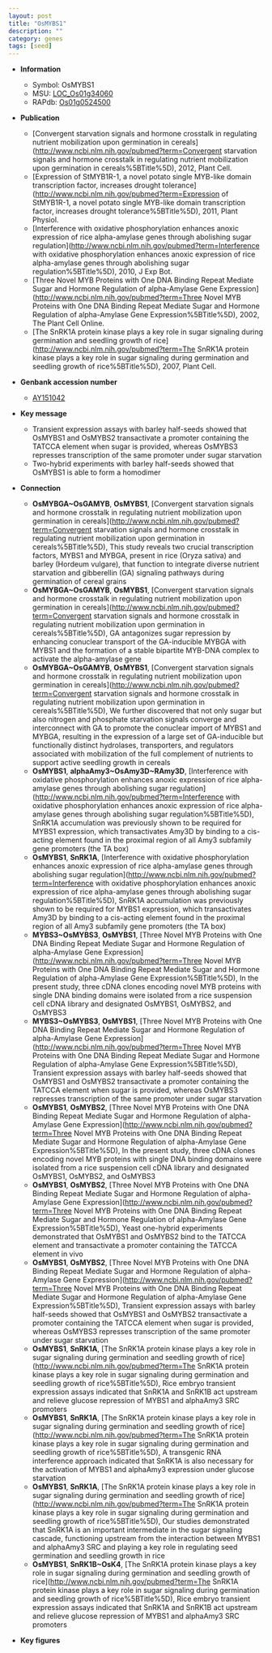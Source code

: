 ```yaml
---
layout: post
title: "OsMYBS1"
description: ""
category: genes
tags: [seed]
---
```


* **Information**  
    + Symbol: OsMYBS1  
    + MSU: [LOC_Os01g34060](http://rice.plantbiology.msu.edu/cgi-bin/ORF_infopage.cgi?orf=LOC_Os01g34060)  
    + RAPdb: [Os01g0524500](http://rapdb.dna.affrc.go.jp/viewer/gbrowse_details/irgsp1?name=Os01g0524500)  

* **Publication**  
    + [Convergent starvation signals and hormone crosstalk in regulating nutrient mobilization upon germination in cereals](http://www.ncbi.nlm.nih.gov/pubmed?term=Convergent starvation signals and hormone crosstalk in regulating nutrient mobilization upon germination in cereals%5BTitle%5D), 2012, Plant Cell.
    + [Expression of StMYB1R-1, a novel potato single MYB-like domain transcription factor, increases drought tolerance](http://www.ncbi.nlm.nih.gov/pubmed?term=Expression of StMYB1R-1, a novel potato single MYB-like domain transcription factor, increases drought tolerance%5BTitle%5D), 2011, Plant Physiol.
    + [Interference with oxidative phosphorylation enhances anoxic expression of rice alpha-amylase genes through abolishing sugar regulation](http://www.ncbi.nlm.nih.gov/pubmed?term=Interference with oxidative phosphorylation enhances anoxic expression of rice alpha-amylase genes through abolishing sugar regulation%5BTitle%5D), 2010, J Exp Bot.
    + [Three Novel MYB Proteins with One DNA Binding Repeat Mediate Sugar and Hormone Regulation of alpha-Amylase Gene Expression](http://www.ncbi.nlm.nih.gov/pubmed?term=Three Novel MYB Proteins with One DNA Binding Repeat Mediate Sugar and Hormone Regulation of alpha-Amylase Gene Expression%5BTitle%5D), 2002, The Plant Cell Online.
    + [The SnRK1A protein kinase plays a key role in sugar signaling during germination and seedling growth of rice](http://www.ncbi.nlm.nih.gov/pubmed?term=The SnRK1A protein kinase plays a key role in sugar signaling during germination and seedling growth of rice%5BTitle%5D), 2007, Plant Cell.

* **Genbank accession number**  
    + [AY151042](http://www.ncbi.nlm.nih.gov/nuccore/AY151042)

* **Key message**  
    + Transient expression assays with barley half-seeds showed that OsMYBS1 and OsMYBS2 transactivate a promoter containing the TATCCA element when sugar is provided, whereas OsMYBS3 represses transcription of the same promoter under sugar starvation
    + Two-hybrid experiments with barley half-seeds showed that OsMYBS1 is able to form a homodimer

* **Connection**  
    + __OsMYBGA~OsGAMYB__, __OsMYBS1__, [Convergent starvation signals and hormone crosstalk in regulating nutrient mobilization upon germination in cereals](http://www.ncbi.nlm.nih.gov/pubmed?term=Convergent starvation signals and hormone crosstalk in regulating nutrient mobilization upon germination in cereals%5BTitle%5D),  This study reveals two crucial transcription factors, MYBS1 and MYBGA, present in rice (Oryza sativa) and barley (Hordeum vulgare), that function to integrate diverse nutrient starvation and gibberellin (GA) signaling pathways during germination of cereal grains
    + __OsMYBGA~OsGAMYB__, __OsMYBS1__, [Convergent starvation signals and hormone crosstalk in regulating nutrient mobilization upon germination in cereals](http://www.ncbi.nlm.nih.gov/pubmed?term=Convergent starvation signals and hormone crosstalk in regulating nutrient mobilization upon germination in cereals%5BTitle%5D),  GA antagonizes sugar repression by enhancing conuclear transport of the GA-inducible MYBGA with MYBS1 and the formation of a stable bipartite MYB-DNA complex to activate the alpha-amylase gene
    + __OsMYBGA~OsGAMYB__, __OsMYBS1__, [Convergent starvation signals and hormone crosstalk in regulating nutrient mobilization upon germination in cereals](http://www.ncbi.nlm.nih.gov/pubmed?term=Convergent starvation signals and hormone crosstalk in regulating nutrient mobilization upon germination in cereals%5BTitle%5D),  We further discovered that not only sugar but also nitrogen and phosphate starvation signals converge and interconnect with GA to promote the conuclear import of MYBS1 and MYBGA, resulting in the expression of a large set of GA-inducible but functionally distinct hydrolases, transporters, and regulators associated with mobilization of the full complement of nutrients to support active seedling growth in cereals
    + __OsMYBS1__, __alphaAmy3~OsAmy3D~RAmy3D__, [Interference with oxidative phosphorylation enhances anoxic expression of rice alpha-amylase genes through abolishing sugar regulation](http://www.ncbi.nlm.nih.gov/pubmed?term=Interference with oxidative phosphorylation enhances anoxic expression of rice alpha-amylase genes through abolishing sugar regulation%5BTitle%5D),  SnRK1A accumulation was previously shown to be required for MYBS1 expression, which transactivates Amy3D by binding to a cis-acting element found in the proximal region of all Amy3 subfamily gene promoters (the TA box)
    + __OsMYBS1__, __SnRK1A__, [Interference with oxidative phosphorylation enhances anoxic expression of rice alpha-amylase genes through abolishing sugar regulation](http://www.ncbi.nlm.nih.gov/pubmed?term=Interference with oxidative phosphorylation enhances anoxic expression of rice alpha-amylase genes through abolishing sugar regulation%5BTitle%5D),  SnRK1A accumulation was previously shown to be required for MYBS1 expression, which transactivates Amy3D by binding to a cis-acting element found in the proximal region of all Amy3 subfamily gene promoters (the TA box)
    + __MYBS3~OsMYBS3__, __OsMYBS1__, [Three Novel MYB Proteins with One DNA Binding Repeat Mediate Sugar and Hormone Regulation of alpha-Amylase Gene Expression](http://www.ncbi.nlm.nih.gov/pubmed?term=Three Novel MYB Proteins with One DNA Binding Repeat Mediate Sugar and Hormone Regulation of alpha-Amylase Gene Expression%5BTitle%5D),  In the present study, three cDNA clones encoding novel MYB proteins with single DNA binding domains were isolated from a rice suspension cell cDNA library and designated OsMYBS1, OsMYBS2, and OsMYBS3
    + __MYBS3~OsMYBS3__, __OsMYBS1__, [Three Novel MYB Proteins with One DNA Binding Repeat Mediate Sugar and Hormone Regulation of alpha-Amylase Gene Expression](http://www.ncbi.nlm.nih.gov/pubmed?term=Three Novel MYB Proteins with One DNA Binding Repeat Mediate Sugar and Hormone Regulation of alpha-Amylase Gene Expression%5BTitle%5D),  Transient expression assays with barley half-seeds showed that OsMYBS1 and OsMYBS2 transactivate a promoter containing the TATCCA element when sugar is provided, whereas OsMYBS3 represses transcription of the same promoter under sugar starvation
    + __OsMYBS1__, __OsMYBS2__, [Three Novel MYB Proteins with One DNA Binding Repeat Mediate Sugar and Hormone Regulation of alpha-Amylase Gene Expression](http://www.ncbi.nlm.nih.gov/pubmed?term=Three Novel MYB Proteins with One DNA Binding Repeat Mediate Sugar and Hormone Regulation of alpha-Amylase Gene Expression%5BTitle%5D),  In the present study, three cDNA clones encoding novel MYB proteins with single DNA binding domains were isolated from a rice suspension cell cDNA library and designated OsMYBS1, OsMYBS2, and OsMYBS3
    + __OsMYBS1__, __OsMYBS2__, [Three Novel MYB Proteins with One DNA Binding Repeat Mediate Sugar and Hormone Regulation of alpha-Amylase Gene Expression](http://www.ncbi.nlm.nih.gov/pubmed?term=Three Novel MYB Proteins with One DNA Binding Repeat Mediate Sugar and Hormone Regulation of alpha-Amylase Gene Expression%5BTitle%5D),  Yeast one-hybrid experiments demonstrated that OsMYBS1 and OsMYBS2 bind to the TATCCA element and transactivate a promoter containing the TATCCA element in vivo
    + __OsMYBS1__, __OsMYBS2__, [Three Novel MYB Proteins with One DNA Binding Repeat Mediate Sugar and Hormone Regulation of alpha-Amylase Gene Expression](http://www.ncbi.nlm.nih.gov/pubmed?term=Three Novel MYB Proteins with One DNA Binding Repeat Mediate Sugar and Hormone Regulation of alpha-Amylase Gene Expression%5BTitle%5D),  Transient expression assays with barley half-seeds showed that OsMYBS1 and OsMYBS2 transactivate a promoter containing the TATCCA element when sugar is provided, whereas OsMYBS3 represses transcription of the same promoter under sugar starvation
    + __OsMYBS1__, __SnRK1A__, [The SnRK1A protein kinase plays a key role in sugar signaling during germination and seedling growth of rice](http://www.ncbi.nlm.nih.gov/pubmed?term=The SnRK1A protein kinase plays a key role in sugar signaling during germination and seedling growth of rice%5BTitle%5D),  Rice embryo transient expression assays indicated that SnRK1A and SnRK1B act upstream and relieve glucose repression of MYBS1 and alphaAmy3 SRC promoters
    + __OsMYBS1__, __SnRK1A__, [The SnRK1A protein kinase plays a key role in sugar signaling during germination and seedling growth of rice](http://www.ncbi.nlm.nih.gov/pubmed?term=The SnRK1A protein kinase plays a key role in sugar signaling during germination and seedling growth of rice%5BTitle%5D),  A transgenic RNA interference approach indicated that SnRK1A is also necessary for the activation of MYBS1 and alphaAmy3 expression under glucose starvation
    + __OsMYBS1__, __SnRK1A__, [The SnRK1A protein kinase plays a key role in sugar signaling during germination and seedling growth of rice](http://www.ncbi.nlm.nih.gov/pubmed?term=The SnRK1A protein kinase plays a key role in sugar signaling during germination and seedling growth of rice%5BTitle%5D),  Our studies demonstrated that SnRK1A is an important intermediate in the sugar signaling cascade, functioning upstream from the interaction between MYBS1 and alphaAmy3 SRC and playing a key role in regulating seed germination and seedling growth in rice
    + __OsMYBS1__, __SnRK1B~OsK4__, [The SnRK1A protein kinase plays a key role in sugar signaling during germination and seedling growth of rice](http://www.ncbi.nlm.nih.gov/pubmed?term=The SnRK1A protein kinase plays a key role in sugar signaling during germination and seedling growth of rice%5BTitle%5D),  Rice embryo transient expression assays indicated that SnRK1A and SnRK1B act upstream and relieve glucose repression of MYBS1 and alphaAmy3 SRC promoters

* **Key figures**  


